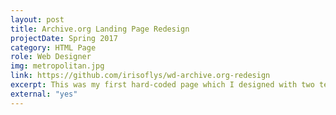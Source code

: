 ```yaml
---
layout: post
title: Archive.org Landing Page Redesign
projectDate: Spring 2017
category: HTML Page
role: Web Designer
img: metropolitan.jpg
link: https://github.com/irisoflys/wd-archive.org-redesign
excerpt: This was my first hard-coded page which I designed with two team mates for a final group project to redesign and code different pages of the Met Museum's portal on Archive.org.
external: "yes"
---
```

